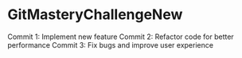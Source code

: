 # GitMasteryChallengeNew
Commit 1: Implement new feature
Commit 2: Refactor code for better performance
Commit 3: Fix bugs and improve user experience
